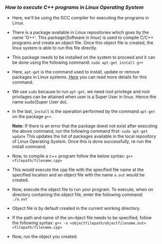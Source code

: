 ### ***How to execute C++ programs in Linux Operating System*** #
* Here, we'll be using the GCC compiler for executing the programs in Linux.
* There is a package available in Linux repositories which goes by the name 'G++'. This package(Software in linux) is used to compile C/C++ programs and create an object file. Once this object file is created, the linux system is able to run this file directly.
* This package needs to be installed on the system to proceed and it can be done using the following command:
        `sudo apt-get install g++`
* Here, `apt-get` is the command used to install, update or remove packages in Linux systems. [Here](https://www.computerhope.com/unix/apt-get.htm) you can read more details for this command.
* We use `sudo` because to run `apt-get`, we need root privilege and root privilages can be attained when user is a Super User in linux. Hence the name sudo(Super User do).
* In the last, `install` is the operation performed by the command `apt-get` on the package `g++`.

    **Note:** If there is an error that the package doest not exist after executing the above command, run the following command first:
        `sudo apt-get update`
    This updates the list of packages available in the local repository of Linux Operating System.
    Once this is done successfully, re-run the install command.
* Now, to compile a c++ program follow the below syntax:
        `g++ <filepath/filename.cpp>`
* This would execute the cpp file with the specified file name at the specified location and an object file with the name `a.out` would be created.
* Now, execute the object file to run your program. To execute, when on directory containing the object file, enter the following command:
        `./a.out`
* Object file is by default created in the current working directory.
* If the path and name of the on=bject file needs to be specified, follow the following syntax:
        `g++ -o <objectfilepath/objectfilename.out> <filepath/filename.cpp>`
* Now, run the object you created.

